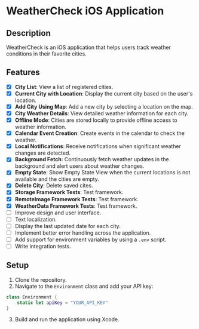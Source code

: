 # WeatherCheck iOS Application

## Description

WeatherCheck is an iOS application that helps users track weather conditions in their favorite cities.

## Features

- [x] **City List**: View a list of registered cities.
- [x] **Current City with Location**: Display the current city based on the user's location.
- [x] **Add City Using Map**: Add a new city by selecting a location on the map.
- [x] **City Weather Details**: View detailed weather information for each city.
- [x] **Offline Mode**: Cities are stored locally to provide offline access to weather information.
- [x] **Calendar Event Creation**: Create events in the calendar to check the weather.
- [x] **Local Notifications**: Receive notifications when significant weather changes are detected.
- [x] **Background Fetch**: Continuously fetch weather updates in the background and alert users about weather changes.
- [x] **Empty State**: Show Empty State View when the current locations is not available and the cities are empty.
- [x] **Delete City**: Delete saved cites.
- [x] **Storage Framework Tests**: Test framework.
- [x] **RemoteImage Framework Tests**: Test framework.
- [x] **WeatherData Framework Tests**: Test framework.
- [ ] Improve design and user interface.
- [ ] Text localization.
- [ ] Display the last updated date for each city.
- [ ] Implement better error handling across the application.
- [ ] Add support for environment variables by using a `.env` script.
- [ ] Write integration tests.

## Setup

1. Clone the repository.
2. Navigate to the `Environment` class and add your API key:

```swift
class Environment {
    static let apiKey = "YOUR_API_KEY"
}
```

3. Build and run the application using Xcode.

